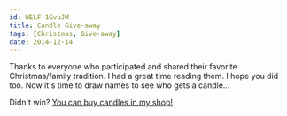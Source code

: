 ```yaml
---
id: WELF-1GvuJM
title: Candle Give-away
tags: [Christmas, Give-away]
date: 2014-12-14
---
```

Thanks to everyone who participated and shared their favorite Christmas/family tradition. I had a great time reading them. I hope you did too. Now it's time to draw names to see who gets a candle...

Didn't win? [You can buy candles in my shop!](http://thebeevlog.com/shop)